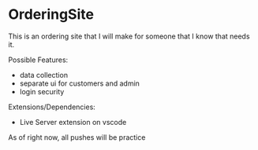 # OrderingSite

This is an ordering site that I will make for someone that I know that needs it.

Possible Features: 
* data collection
* separate ui for customers and admin
* login security

Extensions/Dependencies:
* Live Server extension on vscode

As of right now, all pushes will be practice